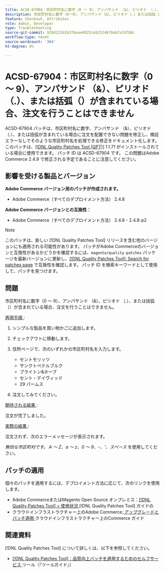 ```yaml
---
title: ACSD-67904：市区町村名に数字（0 ～ 9）、アンパサンド （&）、ピリオド （.）、または括弧（）が含まれている場合、注文を行うことはできません
description: 市区町村名に数字（0～9）、アンパサンド（&）、ピリオド（.）または括弧（）が含まれている場合、チェックアウトが失敗するAdobe Commerceの問題を修正するために、ACSD-67904 パッチを適用してください。
feature: Checkout, Attributes
role: Admin, Developer
type: Troubleshooting
source-git-commit: 929d222b1b376aae40251a92524670ab7a7d7b8c
workflow-type: tm+mt
source-wordcount: '364'
ht-degree: 0%

---
```



# ACSD-67904：市区町村名に数字（0 ～ 9）、アンパサンド （&amp;）、ピリオド （.）、または括弧（）が含まれている場合、注文を行うことはできません

ACSD-67904 パッチは、市区町村名に数字、アンパサンド （&amp;）、ピリオド （.）、または括弧が含まれている場合に注文を配置できない問題を修正し、検証エラーなしでそのような市区町村名を処理できる修正をドキュメント化します。 このパッチは、[[!DNL Quality Patches Tool (QPT)]](/help/tools/quality-patches-tool/quality-patches-tool-to-self-serve-quality-patches.md) 1.1.71 がインストールされている場合に使用できます。 パッチ ID は ACSD-67904 です。 この問題はAdobe Commerce 2.4.9 で修正される予定であることに注意してください。

## 影響を受ける製品とバージョン

**Adobe Commerce バージョン用のパッチが作成されます。**

* Adobe Commerce（すべてのデプロイメント方法） 2.4.8

**Adobe Commerce バージョンとの互換性：**

* Adobe Commerce（すべてのデプロイメント方法） 2.4.8 - 2.4.8-p2

>[!NOTE]
>
>このパッチは、新しい [!DNL Quality Patches Tool] リリースを含む他のバージョンにも適用される可能性があります。 パッチがAdobe Commerceのバージョンと互換性があるかどうかを確認するには、`magento/quality-patches` パッケージを最新バージョンに更新し、[[!DNL Quality Patches Tool]: Search for patches page](https://experienceleague.adobe.com/tools/commerce-quality-patches/index.html?lang=ja) で互換性を確認します。 パッチ ID を検索キーワードとして使用して、パッチを見つけます。

## 問題

市区町村名に数字（0 ～ 9）、アンパサンド （&amp;）、ピリオド （.）、または括弧（）が含まれている場合、注文を行うことはできません。

<u> 再現手順 </u>:

1. シンプルな製品を買い物かごに追加します。
1. チェックアウトに移動します。
1. 住所ページで、次のいずれかの市区町村名を入力します。

   * セントモリッツ
   * サンクトペテルブルク
   * ブライトン&amp;ホーブ
   * セント・デイヴィッド
   * 29 パームス

1. 注文してみてください。


<u> 期待される結果 </u>:

注文が完了しました。

<u> 実際の結果 </u>:

注文されず、次のエラーメッセージが表示されます。

*無効な市区町村です。 A ～ Z、a ～ z、0 ～ 9、-、&#39;、スペース* を使用してください。


## パッチの適用

個々のパッチを適用するには、デプロイメント方法に応じて、次のリンクを使用します。

* Adobe CommerceまたはMagento Open Source オンプレミス：[[!DNL Quality Patches Tool] > 使用状況 ](/help/tools/quality-patches-tool/usage.md) [!DNL Quality Patches Tool] ガイドの
* クラウドインフラストラクチャー上のAdobe Commerce:[ アップグレードとパッチ適用 ](https://experienceleague.adobe.com/docs/commerce-cloud-service/user-guide/develop/upgrade/apply-patches.html?lang=ja) クラウドインフラストラクチャー上のCommerce ガイド

## 関連資料

[!DNL Quality Patches Tool] について詳しくは、以下を参照してください。

* [[!DNL Quality Patches Tool]：品質向上パッチを適用するためのセルフサービス ](/help/tools/quality-patches-tool/quality-patches-tool-to-self-serve-quality-patches.md) ツール（『ツールガイド』）
